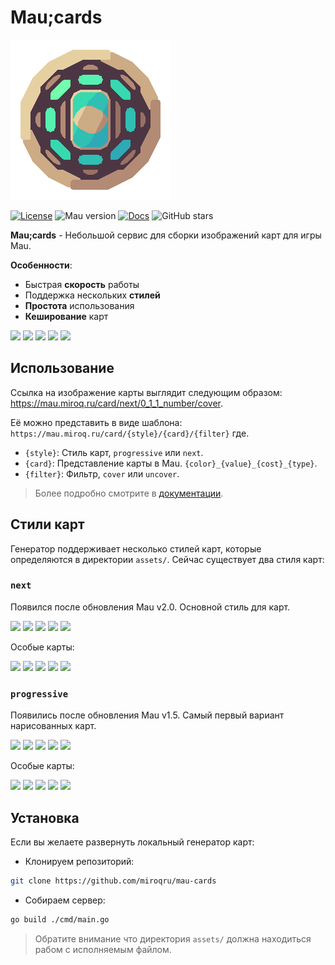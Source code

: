 # Mau;cards

<img src="./assets/logo.png" width="256"></img>

[![License](https://img.shields.io/badge/License-AGPL%20v3-red?style=flat&labelColor=%23B38B74&color=%23FF595F)](./LICENSE)
![Mau version](https://img.shields.io/badge/dynamic/toml?url=https%3A%2F%2Fcodeberg.org%2FSalormoon%2Fmauno%2Fraw%2Fbranch%2Fmain%2Fpyproject.toml&query=project.version&prefix=v&style=flat&label=Mau&labelColor=%23B38B74&color=%2373FFAD)
[![Docs](https://img.shields.io/badge/docs-miroq-%2300cc99?style=flat&labelColor=%23805959&color=%2330BFB3&link=https%3A%2F%2Fmau.miroq.ru%2Fdocs%2F)](https://mau.miroq.ru/docs/)
![GitHub stars](https://img.shields.io/github/stars/miroqru/mau-cards?style=flat&logo=github&logoColor=%23E6D0A1&label=Stars&labelColor=%23805959&color=%23FFF766)

**Mau;cards** - Небольшой сервис для сборки изображений карт для игры Mau.

**Особенности**:

- Быстрая **скорость** работы
- Поддержка нескольких **стилей**
- **Простота** использования
- **Кеширование** карт

<img src="https://mau.miroq.ru/card/next/0_1_1_number/cover" width="128"></img>
<img src="https://mau.miroq.ru/card/next/2_2_1_take/cover" width="128"></img>
<img src="https://mau.miroq.ru/card/next/3_2_1_reverse/cover" width="128"></img>
<img src="https://mau.miroq.ru/card/next/4_2_1_turn/cover" width="128"></img>
<img src="https://mau.miroq.ru/card/next/6_2_1_wild+color/cover" width="128"></img>

## Использование

Ссылка на изображение карты выглядит следующим образом: https://mau.miroq.ru/card/next/0_1_1_number/cover.

Её можно представить в виде шаблона:
`https://mau.miroq.ru/card/{style}/{card}/{filter}` где.
- `{style}`: Стиль карт, `progressive` или `next`.
- `{card}`: Представление карты в Mau. `{color}_{value}_{cost}_{type}`.
- `{filter}`: Фильтр, `cover` или `uncover`.


> Более подробно смотрите в [документации](https://mau.miroq.ru/docs/use/card_generator/).

## Стили карт

Генератор поддерживает несколько стилей карт, которые определяются в директории
`assets/`.
Сейчас существует два стиля карт:

### `next`
Появился после обновления Mau v2.0. Основной стиль для карт.

<img src="https://mau.miroq.ru/card/next/0_1_1_number/cover" width="128"></img>
<img src="https://mau.miroq.ru/card/next/2_2_1_take/cover" width="128"></img>
<img src="https://mau.miroq.ru/card/next/3_2_1_reverse/cover" width="128"></img>
<img src="https://mau.miroq.ru/card/next/4_2_1_turn/cover" width="128"></img>
<img src="https://mau.miroq.ru/card/next/6_2_1_wild+color/cover" width="128"></img>

Особые карты:

<img src="https://mau.miroq.ru/card/next/1_1_1_put/cover" width="128"></img>
<img src="https://mau.miroq.ru/card/next/3_2_1_delta/cover" width="128"></img>
<img src="https://mau.miroq.ru/card/next/5_2_1_twist/cover" width="128"></img>
<img src="https://mau.miroq.ru/card/next/6_2_1_color/cover" width="128"></img>
<img src="https://mau.miroq.ru/card/next/7_5_1_take/cover" width="128"></img>

### `progressive`

Появились после обновления Mau v1.5.
Самый первый вариант нарисованных карт.

<img src="https://mau.miroq.ru/card/progressive/0_1_1_number/cover" width="128"></img>
<img src="https://mau.miroq.ru/card/progressive/2_2_1_take/cover" width="128"></img>
<img src="https://mau.miroq.ru/card/progressive/3_2_1_reverse/cover" width="128"></img>
<img src="https://mau.miroq.ru/card/progressive/4_2_1_turn/cover" width="128"></img>
<img src="https://mau.miroq.ru/card/progressive/6_2_1_wild+color/cover" width="128"></img>

Особые карты:

<img src="https://mau.miroq.ru/card/progressive/1_1_1_put/cover" width="128"></img>
<img src="https://mau.miroq.ru/card/progressive/3_2_1_delta/cover" width="128"></img>
<img src="https://mau.miroq.ru/card/progressive/5_2_1_twist/cover" width="128"></img>
<img src="https://mau.miroq.ru/card/progressive/6_2_1_color/cover" width="128"></img>
<img src="https://mau.miroq.ru/card/progressive/7_5_1_take/cover" width="128"></img>

## Установка

Если вы желаете развернуть локальный генератор карт:

- Клонируем репозиторий:

```sh
git clone https://github.com/miroqru/mau-cards
```

- Собираем сервер:

```sh
go build ./cmd/main.go
```

> Обратите внимание что директория `assets/` должна находиться рабом с
> исполняемым файлом.

